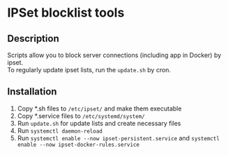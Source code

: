 # IPSet blocklist tools

## Description
Scripts allow you to block server connections (including app in Docker) by ipset.  
To regularly update ipset lists, run the `update.sh` by cron.

## Installation
1. Copy *.sh files to `/etc/ipset/` and make them executable
2. Copy *.service files to `/etc/systemd/system/`
3. Run `update.sh` for update lists and create necessary files
4. Run `systemctl daemon-reload`
5. Run `systemctl enable --now ipset-persistent.service` and `systemctl enable --now ipset-docker-rules.service`
